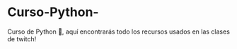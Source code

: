 # Curso-Python-
Curso de Python 🐍, aquí encontrarás todo los recursos usados en las clases de twitch! 
